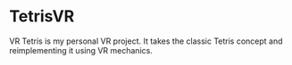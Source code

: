 # TetrisVR

VR Tetris is my personal VR project. It takes the classic Tetris concept and reimplementing it using VR mechanics.
